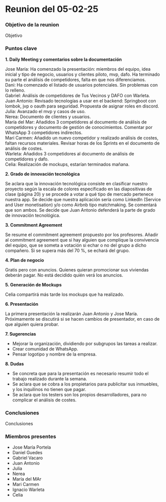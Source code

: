 
# Reunion del 05-02-25

### Objetivo de la reunion
Objetivo

### Puntos clave

**1. Daily Meeting y comentarios sobre la documentación**

Jose María: Ha comenzado la presentación: miembros del equipo, idea inicial y tipo de negocio, usuarios y clientes piloto, mvp, dafo. Ha terminado su parte el análisis de competidores, falta en que nos diferenciamos. <br />
Dani: Ha comenzado el listado de usuarios potenciales. Sin problemas con lo relleno. <br />
Gabriel: Análisis de competidores de Tus Vecinos y DAFO con Warleta.<br />
Juan Antonio: Revisado tecnologías a usar en el backend: Springboot con lombok, jvp o oauth para seguridad. Propuesta de asignar roles en discord.<br />
Julia: Avanzado el mvp y casos de uso.<br />
Nerea: Documento de clientes y usuarios.<br />
María del Mar: Añadidos 3 competidores al documento de análisis de competidores y documento de gestión de conocimientos. Comentar por WhatsApp 3 competidores indirectos.<br />
Mari Carmen: Añadido un nuevo competidor y realizado análisis de costes, faltan recursos materiales. Revisar horas de los Sprints en el documento de análisis de costes.<br />
Warleta: Añadidos 3 competidores al documento de análisis de competidores y dafo.<br />
Celia: Realización de mockups, estarían terminados mañana.<br />

**2. Grado de innovación tecnológica**

Se aclara que la innovación tecnológica consiste en clasificar nuestro proyecto según la escala de colores especificado en las diapositivas de clase (página 20) y se procede a votar a qué tipo de mercado pertenece nuestra app. 
Se decide que nuestra aplicación sería como LinkedIn (Service and User monetisation) y/o como Airbnb tipo matchmaking. Se comentará que son ambos.
Se decide que Juan Antonio defenderá la parte de grado de innovación tecnológica.

**3. Commitment Agreement**

Se resume el commitment agreement propuesto por los profesores. Añadir al commitment agreement que si hay alguien que complique la convivencia del equipo, que se someta a votación si echar o no del grupo a dicho compañero. Si se supera más del 70 %, se echará del grupo.

**4. Plan de negocio**

Gratis pero con anuncios. Quienes quieran promocionar sus viviendas deberán pagar.
No está decidido quién verá los anuncios.

**5. Generación de Mockups**

Celia compartirá más tarde los mockups que ha realizado.

**6. Presentación**

La primera presentación la realizarán Juan Antonio y Jose María. 
Próximamente se discutirá si se hacen cambios de presentador, en caso de que alguien quiera probar.

**7. Sugerencias**

- Mejorar la organización, dividiendo por subgrupos las tareas a realizar.
- Crear comunidad de WhatsApp.
- Pensar logotipo y nombre de la empresa.

**8. Dudas**

- Se concreta que para la presentación es necesario resumir todo el trabajo realizado durante la semana.
- Se aclara que se cobra a los propietarios para publicitar sus inmuebles, y los inquilinos no tienen que pagar.
- Se aclara que los testers son los propios desarrolladores, para no complicar el análisis de costes.

### Conclusiones
Conclusiones

### Miembros presentes
- Jose María Portela
- Daniel Guedes
- Gabriel Vacaro
- Juan Antonio
- Julia
- Nerea
- María del MAr
- Mari Carmen
- Ignacio Warleta
- Celia


